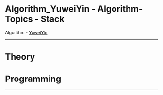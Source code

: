 # Algorithm_YuweiYin - Algorithm-Topics - Stack

Algorithm - [YuweiYin](https://github.com/YuweiYin)

---

# Theory


# Programming


---
